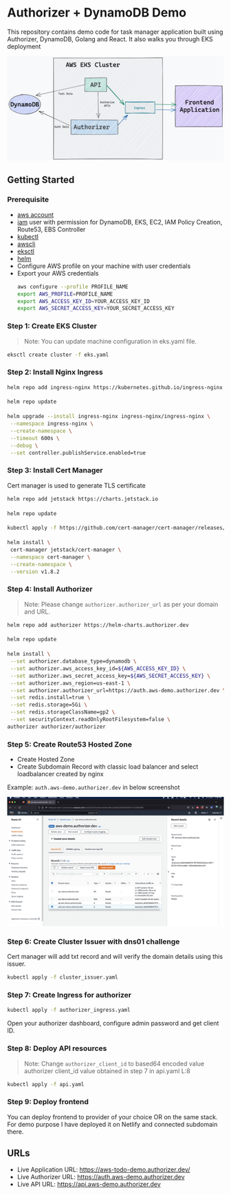 # Authorizer + DynamoDB Demo

This repository contains demo code for task manager application built using Authorizer, DynamoDB, Golang and React. It also walks you through EKS deployment

![arch](authorizer-dynamo-eks.png)

## Getting Started

### Prerequisite

- [aws account](https://aws.amazon.com/)
- [iam](https://aws.amazon.com/iam/) user with permission for DynamoDB, EKS, EC2, IAM Policy Creation, Route53, EBS Controller
- [kubectl](https://kubernetes.io/docs/tasks/tools/)
- [awscli](https://aws.amazon.com/cli/)
- [eksctl](https://eksctl.io/)
- [helm](https://helm.sh/)
- Configure AWS profile on your machine with user credentials
- Export your AWS credentials
  ```sh
  aws configure --profile PROFILE_NAME
  export AWS_PROFILE=PROFILE_NAME
  export AWS_ACCESS_KEY_ID=YOUR_ACCESS_KEY_ID
  export AWS_SECRET_ACCESS_KEY=YOUR_SECRET_ACCESS_KEY
  ```

### Step 1: Create EKS Cluster

> Note: You can update machine configuration in eks.yaml file.

```sh
eksctl create cluster -f eks.yaml
```

### Step 2: Install Nginx Ingress

```sh
helm repo add ingress-nginx https://kubernetes.github.io/ingress-nginx

helm repo update

helm upgrade --install ingress-nginx ingress-nginx/ingress-nginx \
 --namespace ingress-nginx \
 --create-namespace \
 --timeout 600s \
 --debug \
 --set controller.publishService.enabled=true
```

### Step 3: Install Cert Manager

Cert manager is used to generate TLS certificate

```sh
helm repo add jetstack https://charts.jetstack.io

helm repo update

kubectl apply -f https://github.com/cert-manager/cert-manager/releases/download/v1.8.2/cert-manager.crds.yaml

helm install \
 cert-manager jetstack/cert-manager \
 --namespace cert-manager \
 --create-namespace \
 --version v1.8.2
```

### Step 4: Install Authorizer

> Note: Please change `authorizer.authorizer_url` as per your domain and URL.

```sh
helm repo add authorizer https://helm-charts.authorizer.dev

helm repo update

helm install \
 --set authorizer.database_type=dynamodb \
 --set authorizer.aws_access_key_id=${AWS_ACCESS_KEY_ID} \
 --set authorizer.aws_secret_access_key=${AWS_SECRET_ACCESS_KEY} \
 --set authorizer.aws_region=us-east-1 \
 --set authorizer.authorizer_url=https://auth.aws-demo.authorizer.dev \
 --set redis.install=true \
 --set redis.storage=5Gi \
 --set redis.storageClassName=gp2 \
 --set securityContext.readOnlyRootFilesystem=false \
authorizer authorizer/authorizer
```

### Step 5: Create Route53 Hosted Zone

- Create Hosted Zone
- Create Subdomain Record with classic load balancer and select loadbalancer created by nginx

Example: `auth.aws-demo.authorizer.dev` in below screenshot

![route53](aws-route-53.png)

### Step 6: Create Cluster Issuer with dns01 challenge

Cert manager will add txt record and will verify the domain details using this issuer.

```sh
kubectl apply -f cluster_issuer.yaml
```

### Step 7: Create Ingress for authorizer

```sh
kubectl apply -f authorizer_ingress.yaml
```

Open your authorizer dashboard, configure admin password and get client ID.

### Step 8: Deploy API resources

> Note: Change `authorizer_client_id` to based64 encoded value authorizer client_id value obtained in step 7 in api.yaml L:8

```sh
kubectl apply -f api.yaml
```

### Step 9: Deploy frontend

You can deploy frontend to provider of your choice OR on the same stack. For demo purpose I have deployed it on Netlify and connected subdomain there.

## URLs

- Live Application URL: https://aws-todo-demo.authorizer.dev/
- Live Authorizer URL: https://auth.aws-demo.authorizer.dev
- Live API URL: https://api.aws-demo.authorizer.dev
